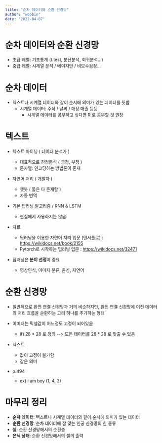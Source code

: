 ```yaml
---
title: "순차 데이터와 순환 신경망"
author: "woobin"
date: '2022-04-07'
---
```


# 순차 데이터와 순환 신경망
- 초급 레벨: 기초통계 (t.test, 분산분석, 회귀분석...)
- 중급 레벨: 시계열 분석 / 베이지안 / 비모수검정...

# 순차 데이터
- 텍스트나 시계열 데이터와 같이 순서에 의미가 있는 데이터를 뜻함
  - 시계열 데이터: 주식 / 날씨 / 매장 매출 등등
    - 시계열 데이터를 공부하고 싶다면 R 로 공부할 것 권장

# 텍스트
- 텍스트 마이닝 ( 데이터 분석가 )
  - 대표적으로 감정분석 ( 긍정, 부정 )
  - 문자열: 인코딩하는 방법론이 존재

- 자연어 처리 ( 개발자 )
  - 챗봇 ( 툴은 다 존재함 )
  - 자동 번역

- 기본 딥러닝 알고리즘 / RNN & LSTM
  - 현실에서 사용하지는 않음.

- 자료
  + 딥러닝을 이용한 자연어 처리 입문 (텐서플로) : https://wikidocs.net/book/2155
  + Pytorch로 시작하는 딥러닝 입문 : https://wikidocs.net/32471

- 딥러닝은 **분야 선정**이 중요
  - 영상인식, 이미지 분류, 음성, 자연어

# 순환 신경망
- 일반적으로 완전 연결 신경망과 거의 비슷하지만, 완전 연결 신경망에 이전 데이터의 처리 흐름을 순환하는 고리 하나를 추가하는 형태

- 이미지는 픽셀값이 어느정도 고정이 되어있음
  - if) 28 * 28 로 정의 --> 모든 데이터를 28 * 28 로 맞출 수 있음

- 텍스트
  - 값이 고정이 불가함
  - 같은 의미

- p.494
  - ex) i am boy (1, 4, 3)

# 마무리 정리
- **순차 데이터**: 텍스트나 시계열 데이터와 같이 순서에 의미가 있는 데이터
- **순환 신경망**: 순차 데이터에 잘 맞는 인공 신경망의 한 종류
- **셀**: 순환 신경망에서의 순환층
- **은닉 상태**: 순환 신경망에서의 셀의 출력
